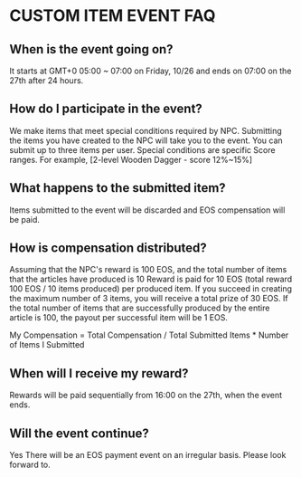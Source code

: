 # CUSTOM ITEM EVENT FAQ

## When is the event going on?
It starts at GMT+0 05:00 ~ 07:00 on Friday, 10/26 and ends on 07:00 on the 27th after 24 hours.

## How do I participate in the event?
We make items that meet special conditions required by NPC. Submitting the items you have created to the NPC will take you to the event.
You can submit up to three items per user.
Special conditions are specific Score ranges. For example, [2-level Wooden Dagger - score 12%~15%]

## What happens to the submitted item?
Items submitted to the event will be discarded and EOS compensation will be paid.

## How is compensation distributed?
Assuming that the NPC's reward is 100 EOS, and the total number of items that the articles have produced is 10
Reward is paid for 10 EOS (total reward 100 EOS / 10 items produced) per produced item.
If you succeed in creating the maximum number of 3 items, you will receive a total prize of 30 EOS.
If the total number of items that are successfully produced by the entire article is 100, the payout per successful item will be 1 EOS.

My Compensation = Total Compensation / Total Submitted Items * Number of Items I Submitted

## When will I receive my reward?
Rewards will be paid sequentially from 16:00 on the 27th, when the event ends.

## Will the event continue?
Yes There will be an EOS payment event on an irregular basis. Please look forward to.
